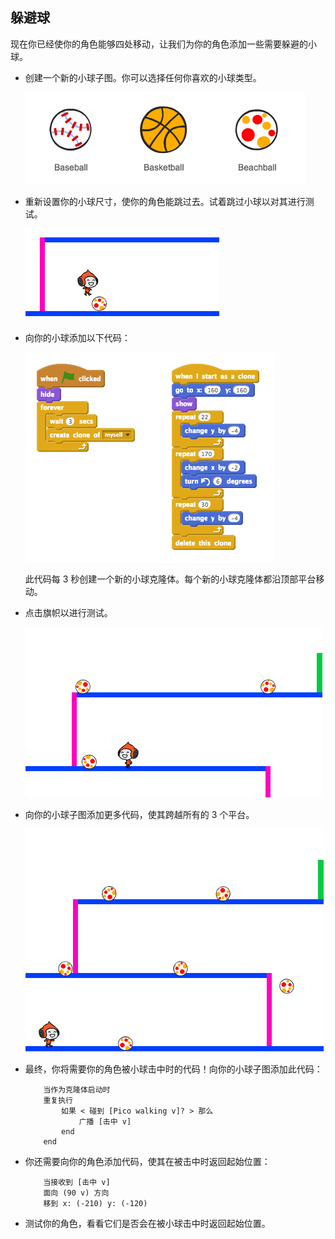## 躲避球

现在你已经使你的角色能够四处移动，让我们为你的角色添加一些需要躲避的小球。



+ 创建一个新的小球子图。你可以选择任何你喜欢的小球类型。

	![screenshot](images/dodge-balls.png)

+ 重新设置你的小球尺寸，使你的角色能跳过去。试着跳过小球以对其进行测试。 

	![screenshot](images/dodge-ball-resize.png)

+ 向你的小球添加以下代码：

	![screenshot](images/dodge-ball-motion.png)

	此代码每 3 秒创建一个新的小球克隆体。每个新的小球克隆体都沿顶部平台移动。

+ 点击旗帜以进行测试。

	![screenshot](images/dodge-ball-test.png)

+ 向你的小球子图添加更多代码，使其跨越所有的 3 个平台。

	![screenshot](images/dodge-ball-more-motion.png)

+ 最终，你将需要你的角色被小球击中时的代码！向你的小球子图添加此代码：

	```blocks
		当作为克隆体启动时
		重复执行
			如果 < 碰到 [Pico walking v]? > 那么
				广播 [击中 v]
			end
		end
	```

+ 你还需要向你的角色添加代码，使其在被击中时返回起始位置：

	```blocks
		当接收到 [击中 v]
		面向 (90 v) 方向
		移到 x: (-210) y: (-120)
	```	

+ 测试你的角色，看看它们是否会在被小球击中时返回起始位置。



